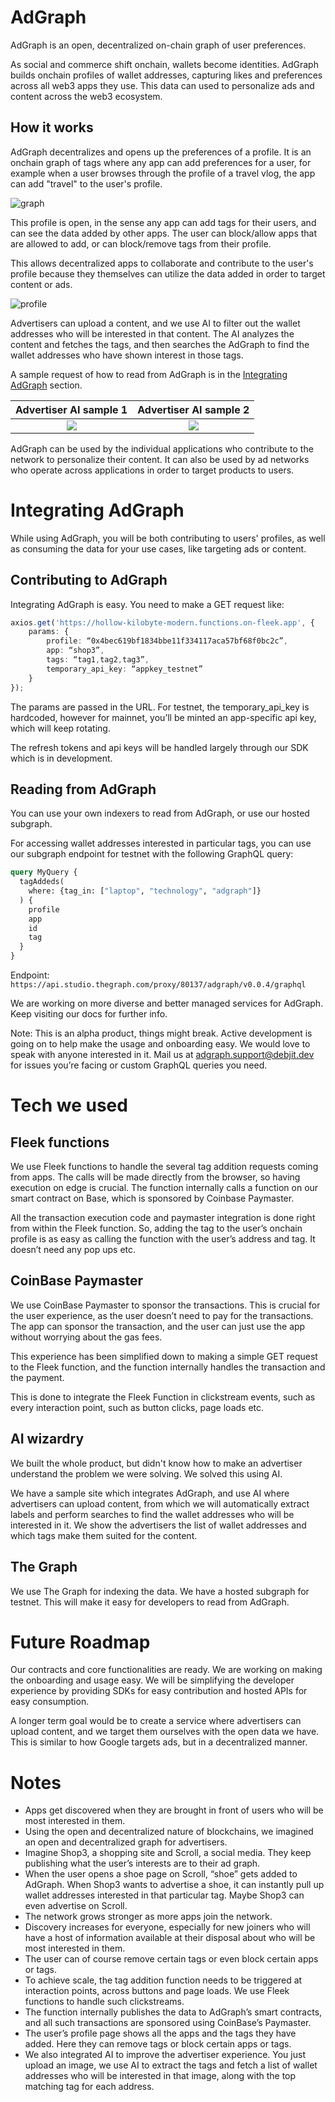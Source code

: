 # AdGraph

AdGraph is an open, decentralized on-chain graph of user preferences.

As social and commerce shift onchain, wallets become identities. AdGraph builds onchain profiles of wallet addresses, capturing likes and preferences across all web3 apps they use. This data can used to personalize ads and content across the web3 ecosystem.

## How it works

AdGraph decentralizes and opens up the preferences of a profile. It is an onchain graph of tags where any app can add preferences for a user, for example when a user browses through the profile of a travel vlog, the app can add "travel" to the user's profile.

![graph](screenshots/graph.png)

This profile is open, in the sense any app can add tags for their users, and can see the data added by other apps. The user can block/allow apps that are allowed to add, or can block/remove tags from their profile.

This allows decentralized apps to collaborate and contribute to the user's profile because they themselves can utilize the data added in order to target content or ads.

![profile](screenshots/profile.png)

Advertisers can upload a content, and we use AI to filter out the wallet addresses who will be interested in that content. The AI analyzes the content and fetches the tags, and then searches the AdGraph to find the wallet addresses who have shown interest in those tags.

A sample request of how to read from AdGraph is in the [Integrating AdGraph](#integrating-adgraph) section.

Advertiser AI sample 1   |  Advertiser AI sample 2
:-------------------------:|:-------------------------:
![](screenshots/ai.png)  |  ![](screenshots/ai2.png)

AdGraph can be used by the individual applications who contribute to the network to personalize their content. It can also be used by ad networks who operate across applications in order to target products to users.

# Integrating AdGraph

While using AdGraph, you will be both contributing to users' profiles, as well as consuming the data for your use cases, like targeting ads or content.

## Contributing to AdGraph

Integrating AdGraph is easy. You need to make a GET request like:

```ts
axios.get('https://hollow-kilobyte-modern.functions.on-fleek.app', {
    params: {
        profile: “0x4bec619bf1834bbe11f334117aca57bf68f0bc2c”,
        app: “shop3”,
        tags: “tag1,tag2,tag3”,
        temporary_api_key: “appkey_testnet”
    }
});
```

The params are passed in the URL. For testnet, the temporary_api_key is hardcoded, however for mainnet, you’ll be minted an app-specific api key, which will keep rotating.

The refresh tokens and api keys will be handled largely through our SDK which is in development.

## Reading from AdGraph

You can use your own indexers to read from AdGraph, or use our hosted subgraph.

For accessing wallet addresses interested in particular tags, you can use our subgraph endpoint for testnet with the following GraphQL query:

```graphql
query MyQuery {
  tagAddeds(
    where: {tag_in: ["laptop", "technology", "adgraph"]}
  ) {
    profile
    app
    id
    tag
  }
}
```

Endpoint: `https://api.studio.thegraph.com/proxy/80137/adgraph/v0.0.4/graphql`

We are working on more diverse and better managed services for AdGraph. Keep visiting our docs for further info.

Note: This is an alpha product, things might break. Active development is going on to help make the usage and onboarding easy. We would love to speak with anyone interested in it. Mail us at [adgraph.support@debjit.dev](mailto:adgraph.support@debjit.dev) for issues you’re facing or custom GraphQL queries you need.

# Tech we used

## Fleek functions

We use Fleek functions to handle the several tag addition requests coming from apps. The calls will be made directly from the browser, so having execution on edge is crucial. The function internally calls a function on our smart contract on Base, which is sponsored by Coinbase Paymaster.

All the transaction execution code and paymaster integration is done right from within the Fleek function. So, adding the tag to the user’s onchain profile is as easy as calling the function with the user’s address and tag. It doesn’t need any pop ups etc.

## CoinBase Paymaster

We use CoinBase Paymaster to sponsor the transactions. This is crucial for the user experience, as the user doesn’t need to pay for the transactions. The app can sponsor the transaction, and the user can just use the app without worrying about the gas fees.

This experience has been simplified down to making a simple GET request to the Fleek function, and the function internally handles the transaction and the payment.

This is done to integrate the Fleek Function in clickstream events, such as every interaction point, such as button clicks, page loads etc.

## AI wizardry

We built the whole product, but didn't know how to make an advertiser understand the problem we were solving. We solved this using AI.

We have a sample site which integrates AdGraph, and use AI where advertisers can upload content, from which we will automatically extract labels and perform searches to find the wallet addresses who will be interested in it. We show the advertisers the list of wallet addresses and which tags make them suited for the content.

## The Graph

We use The Graph for indexing the data. We have a hosted subgraph for testnet. This will make it easy for developers to read from AdGraph.

# Future Roadmap

Our contracts and core functionalities are ready. We are working on making the onboarding and usage easy. We will be simplifying the developer experience by providing SDKs for easy contribution and hosted APIs for easy consumption.

A longer term goal would be to create a service where advertisers can upload content, and we target them ourselves with the open data we have. This is similar to how Google targets ads, but in a decentralized manner.

# Notes
- Apps get discovered when they are brought in front of users who will be most interested in them.
- Using the open and decentralized nature of blockchains, we imagined an open and decentralized graph for advertisers.
- Imagine Shop3, a shopping site and Scroll, a social media. They keep publishing what the user’s interests are to their ad graph.
- When the user opens a shoe page on Scroll, “shoe” gets added to AdGraph. When Shop3 wants to advertise a shoe, it can instantly pull up wallet addresses interested in that particular tag. Maybe Shop3 can even advertise on Scroll.
- The network grows stronger as more apps join the network.
- Discovery increases for everyone, especially for new joiners who will have a host of information available at their disposal about who will be most interested in them.
- The user can of course remove certain tags or even block certain apps or tags.
- To achieve scale, the tag addition function needs to be triggered at interaction points, across buttons and page loads. We use Fleek functions to handle such clickstreams.
- The function internally publishes the data to AdGraph’s smart contracts, and all such transactions are sponsored using CoinBase’s Paymaster.
- The user’s profile page shows all the apps and the tags they have added. Here they can remove tags or block certain apps or tags.
- We also integrated AI to improve the advertiser experience. You just upload an image, we use AI to extract the tags and fetch a list of wallet addresses who will be interested in that image, along with the top matching tag for each address.